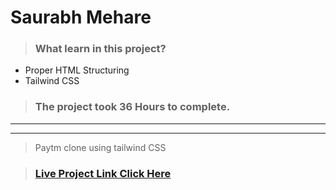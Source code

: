 #  **Saurabh Mehare**




>### What learn in this project?
- Proper HTML Structuring
- Tailwind CSS


>### The project took 36 Hours to complete.

---
---
>Paytm clone using tailwind CSS 

>### [Live Project Link Click Here ](https://project15-dance.netlify.app/)
